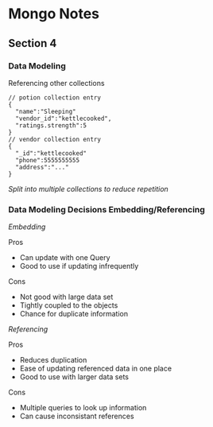 # Mongo Notes

## Section 4
### Data Modeling

Referencing other collections
``` shell
// potion collection entry
{
  "name":"Sleeping"
  "vendor_id":"kettlecooked",
  "ratings.strength":5
}
// vendor collection entry
{
  "_id":"kettlecooked"
  "phone":5555555555
  "address":"..."
}
```
*Split into multiple collections to reduce repetition*

### Data Modeling Decisions Embedding/Referencing

*Embedding*

Pros
* Can update with one Query
* Good to use if updating infrequently

Cons
* Not good with large data set
* Tightly coupled to the objects
* Chance for duplicate information

*Referencing*

Pros
* Reduces duplication
* Ease of updating referenced data in one place
* Good to use with larger data sets

Cons
* Multiple queries to look up information
* Can cause inconsistant references
